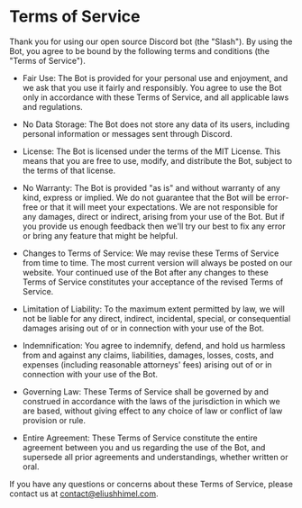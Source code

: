 # Terms of Service
Thank you for using our open source Discord bot (the "Slash"). By using the Bot, you agree to be bound by the following terms and conditions (the "Terms of Service").

- Fair Use: The Bot is provided for your personal use and enjoyment, and we ask that you use it fairly and responsibly. You agree to use the Bot only in accordance with these Terms of Service, and all applicable laws and regulations.

- No Data Storage: The Bot does not store any data of its users, including personal information or messages sent through Discord.

- License: The Bot is licensed under the terms of the MIT License. This means that you are free to use, modify, and distribute the Bot, subject to the terms of that license.

- No Warranty: The Bot is provided "as is" and without warranty of any kind, express or implied. We do not guarantee that the Bot will be error-free or that it will meet your expectations. We are not responsible for any damages, direct or indirect, arising from your use of the Bot. But if you provide us enough feedback then we'll try our best to fix any error or bring any feature that might be helpful.

- Changes to Terms of Service: We may revise these Terms of Service from time to time. The most current version will always be posted on our website. Your continued use of the Bot after any changes to these Terms of Service constitutes your acceptance of the revised Terms of Service.

- Limitation of Liability: To the maximum extent permitted by law, we will not be liable for any direct, indirect, incidental, special, or consequential damages arising out of or in connection with your use of the Bot.

- Indemnification: You agree to indemnify, defend, and hold us harmless from and against any claims, liabilities, damages, losses, costs, and expenses (including reasonable attorneys' fees) arising out of or in connection with your use of the Bot.

- Governing Law: These Terms of Service shall be governed by and construed in accordance with the laws of the jurisdiction in which we are based, without giving effect to any choice of law or conflict of law provision or rule.

- Entire Agreement: These Terms of Service constitute the entire agreement between you and us regarding the use of the Bot, and supersede all prior agreements and understandings, whether written or oral.

If you have any questions or concerns about these Terms of Service, please contact us at [contact@eliushhimel.com](mailto:contact@eliushhimel.com).